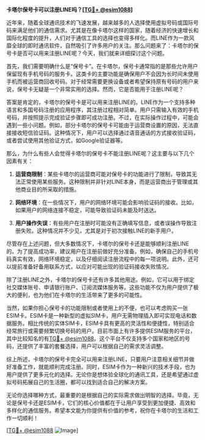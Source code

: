 **卡塔尔保号卡可以注册LINE吗？[[TG💪+ @esim1088](https://t.me/s/esim1088)]**

近年来，随着全球通讯技术的飞速发展，越来越多的人选择使用虚拟号码或国际号码来满足他们的通信需求。尤其是在像卡塔尔这样的国家，随着经济的快速增长和国际化程度的提升，人们对于通信工具的选择也变得多样化。而LINE作为一款风靡全球的即时通讯软件，自然吸引了许多用户的关注。那么问题来了：卡塔尔的保号卡是否可以用来注册LINE呢？今天，我们就来详细探讨这个问题。

首先，我们需要明确什么是“保号卡”。在卡塔尔，保号卡通常指的是那些允许用户保留现有手机号码的服务卡。这类卡的主要功能是确保用户不会因为长时间未使用手机而被运营商回收号码。对于经常需要更换设备或者希望保持原有号码的用户来说，保号卡无疑是一个非常实用的选择。然而，它是否能用于注册LINE呢？

答案是肯定的，卡塔尔的保号卡是可以用来注册LINE的。LINE作为一个支持多种语言和多国号码注册的应用程序，其注册过程相对简单。用户只需输入有效的手机号码，并按照提示完成验证步骤即可成功注册。不过，在实际操作过程中，可能会遇到一些小问题。例如，部分卡塔尔的保号卡可能由于运营商设置的原因，无法直接接收短信验证码。这种情况下，用户可以选择通过语音通话的方式接收验证码，或者尝试使用其他验证方式，如Google验证器等。

那么，为什么有些人会觉得卡塔尔的保号卡不能注册LINE呢？这主要与以下几个因素有关：

1. **运营商限制**：某些卡塔尔的运营商可能对保号卡的功能进行了限制，导致其无法正常使用某些服务。这种限制并非针对LINE本身，而是运营商出于管理或其他商业目的所采取的措施。
   
2. **网络环境**：在一些情况下，用户的网络环境可能会影响验证码的接收。比如，如果用户的网络连接不稳定，可能导致验证码未能及时送达。

3. **用户操作失误**：有些用户在注册时可能没有正确填写信息，或者误操作导致注册失败。这种情况并不少见，尤其是对于初次接触LINE的新手用户。

尽管存在上述问题，但大多数情况下，卡塔尔的保号卡还是能够顺利注册LINE的。为了提高成功率，建议用户在注册前做好充分准备。例如，确保自己的手机号码真实有效，网络环境稳定，以及仔细阅读注册流程中的每一项说明。此外，还可以提前准备好备用联系方式，以应对可能出现的验证码接收失败情况。

除了注册LINE之外，卡塔尔的保号卡还有许多其他用途。例如，它可以用于绑定社交媒体账号、申请银行账户、订阅流媒体服务等。这些功能不仅为用户提供了极大的便利，也为他们在卡塔尔的生活带来了更多的可能性。

当然，如果你担心保号卡的功能限制或者使用上的不便，也可以考虑购买一张ESIM卡。ESIM卡是一种新型的虚拟SIM卡，用户无需物理插入即可实现电话和数据服务。相比传统的实体SIM卡，ESIM卡具有更高的灵活性和便捷性，特别适合经常旅行或需要频繁切换号码的用户。目前市面上有许多提供ESIM服务的平台，其中比较知名的有[TG💪+ @esim1088](https://t.me/s/esim1088)。这个平台不仅支持多个国家和地区的号码，还提供了丰富的套餐选择，用户可以根据自己的需求灵活调整。

综上所述，卡塔尔的保号卡完全可以用来注册LINE，只要用户注意相关细节并做好准备工作，就能顺利完成注册。同时，ESIM卡作为一种新兴的技术手段，也为用户提供了更多元化的选择。无论你是想体验全球化的通讯工具，还是希望通过虚拟号码拓展自己的生活圈，都可以找到适合自己的解决方案。

无论你选择哪种方式，最重要的是根据自己的实际需求做出明智的选择。毕竟，无论是保号卡还是ESIM卡，它们的核心价值都在于让用户享受到更加便捷、高效和多样化的通信服务。希望本文能为你提供有价值的参考，祝你在卡塔尔的生活和工作一切顺利！

[[TG💪+ @esim1088](https://t.me/s/esim1088) ![Image](https://i.postimg.cc/4NQfJmqS/Snipaste-2025-05-13-00-14-12.png)]